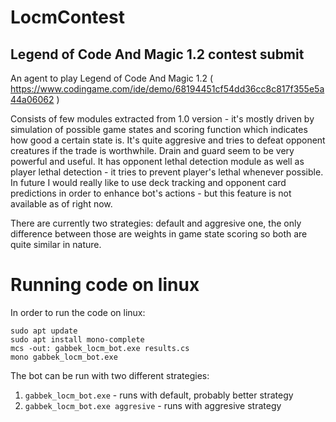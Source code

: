 # LocmContest

## Legend of Code And Magic 1.2 contest submit

An agent to play Legend of Code And Magic 1.2 ( https://www.codingame.com/ide/demo/68194451cf54dd36cc8c817f355e5a44a06062 )

Consists of few modules extracted from 1.0 version - it's mostly driven by simulation of possible game states and scoring function which indicates how good a certain state is.
It's quite aggresive and tries to defeat opponent creatures if the trade is worthwhile. Drain and guard seem to be very powerful and useful.
It has opponent lethal detection module as well as player lethal detection - it tries to prevent player's lethal whenever possible.
In future I would really like to use deck tracking and opponent card predictions in order to enhance bot's actions - but this feature is not available as of right now.

There are currently two strategies: default and aggresive one, the only difference between those are weights in game state scoring so both are quite similar in nature.

# Running code on linux

In order to run the code on linux:

```
sudo apt update
sudo apt install mono-complete
mcs -out: gabbek_locm_bot.exe results.cs
mono gabbek_locm_bot.exe
```

The bot can be run with two different strategies:

1) `gabbek_locm_bot.exe` - runs with default, probably better strategy
2) `gabbek_locm_bot.exe aggresive` - runs with aggresive strategy
